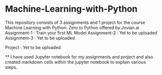 # Machine-Learning-with-Python

This repository consists of 3 assignments and 1 project for the course Machine Learning with Python: Zero to Python offered by Jovian.ai 
Assignment-1 : Train your first ML Model
Assignment-2 : Yet to be uploaded
Assignment-3 : Yet to be uploaded

Project : Yet to be uploaded

** I have used Jupyter notebook for my assignments and project and also created markdown cells within the jupyter notebook to explain various steps.
